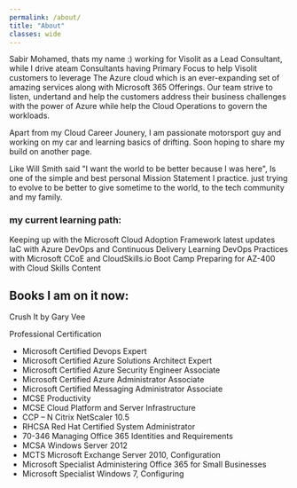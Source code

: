 ```yaml
---
permalink: /about/
title: "About"
classes: wide
---
```


Sabir Mohamed, thats my name :) working for Visolit as a Lead Consultant, while I drive ateam Consultants having Primary Focus to help Visolit customers to leverage The Azure cloud which is an ever-expanding set of amazing services along with Microsoft 365 Offerings. Our team strive to listen, undertand and help the customers address their business challenges with the power of Azure while help the Cloud Operations to govern the workloads.

Apart from my Cloud Career Jounery, I am passionate motorsport guy and working on my car and learning basics of drifting. Soon hoping to share my build on another page.

Like Will Smith said "I want the world to be better because I was here", Is one of the simple and best personal Mission Statement I practice. just trying to evolve to be better to give sometime to the world, to the tech community and my family.

### my current learning path:

Keeping up with the Microsoft Cloud Adoption Framework latest updates
IaC with Azure DevOps and Continuous Delivery
Learning DevOps Practices with Microsoft CCoE and CloudSkills.io Boot Camp
Preparing for AZ-400 with Cloud Skills Content

## Books I am on it now:

Crush It by Gary Vee

Professional Certification

- Microsoft Certified Devops Expert
- Microsoft Certified Azure Solutions Architect Expert
- Microsoft Certified Azure Security Engineer Associate
- Microsoft Certified Azure Administrator Associate
- Microsoft Certified Messaging Administrator Associate
- MCSE Productivity
- MCSE Cloud Platform and Server Infrastructure
- CCP – N Citrix NetScaler 10.5
- RHCSA Red Hat Certified System Administrator
- 70-346 Managing Office 365 Identities and Requirements
- MCSA Windows Server 2012
- MCTS Microsoft Exchange Server 2010, Configuration
- Microsoft Specialist Administering Office 365 for Small Businesses
- Microsoft Specialist Windows 7, Configuring

